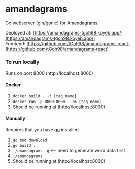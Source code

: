 # amandagrams
Go webserver (gin/gonic) for [Amandagrams](https://amandagrams.surge.sh/).  

Deployed at: [https://amandagrams-tgoh98.koyeb.app/](https://amandagrams-tgoh98.koyeb.app/)  
Frontend: [https://github.com/tGoh98/amandagrams-react](https://github.com/tGoh98/amandagrams-react)  

### To run locally
Runs on port 8000 (http://localhost:8000)

#### Docker
1. `docker build . -t [tag_name]`
2. `docker run -p 8000:8000 --rm [tag_name]`  
3. Should be running at (http://localhost:8000)

#### Manually
Requires that you have [go](https://go.dev/doc/install) installed
1. `go mod download`
2. `go build .`
3. `./amandagrams -g` <-- need to generate word data first
4. `./amandagrams`
5. Should be running at (http://localhost:8000)
